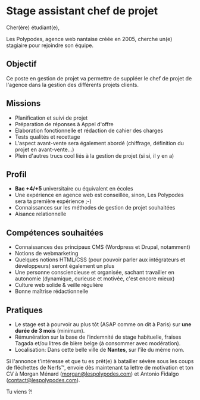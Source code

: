 
# Stage assistant chef de projet

Cher(ère) étudiant(e),

Les Polypodes, agence web nantaise créée en 2005, cherche un(e) stagiaire pour rejoindre son équipe.

## Objectif

Ce poste en gestion de projet va permettre de suppléer le chef de projet de l'agence dans la gestion des différents projets clients. 

## Missions

* Planification et suivi de projet
* Préparation de réponses à Appel d'offre
* Élaboration fonctionnelle et rédaction de cahier des charges
* Tests qualités et recettage
* L'aspect avant-vente sera également abordé (chiffrage, définition du projet en avant-vente...)
* Plein d'autres trucs cool liés à la gestion de projet (si si, il y en a)

## Profil 

* **Bac +4/+5** universitaire ou équivalent en écoles
* Une expérience en agence web est conseillée, sinon, Les Polypodes sera ta première expérience ;-)
* Connaissances sur les méthodes de gestion de projet souhaitées
* Aisance relationnelle

## Compétences souhaitées

* Connaissances des principaux CMS (Wordpress et Drupal, notamment)
* Notions de webmarketing 
* Quelques notions HTML/CSS (pour pouvoir parler aux intégrateurs et développeurs) seront également un plus
* Une personne consciencieuse et organisée, sachant travailler en autonomie (dynamique, curieuse et motivée, c'est encore mieux)
* Culture web solide & veille régulière
* Bonne maîtrise rédactionnelle 

## Pratiques

* Le stage est à pourvoir au plus tôt (ASAP comme on dit à Paris) sur **une durée de 3 mois** (minimum).
* Rémunération sur la base de l’indemnité de stage habituelle, fraises Tagada et/ou litres de bière belge (à consommer avec modération).
* Localisation: Dans cette belle ville de **Nantes**, sur l'île du même nom.

Si l'annonce t'intéresse et que tu es prêt(e) à batailler sévère sous les coups de fléchettes de Nerfs™, envoie dès maintenant ta lettre de motivation et ton CV à Morgan Ménard ([morgan@lespolypodes.com](mailto:morgan@lespolypodes.com)) et Antonio Fidalgo ([contact@lespolypodes.com](mailto:contact@lespolypodes.com)).

Tu viens ?!
